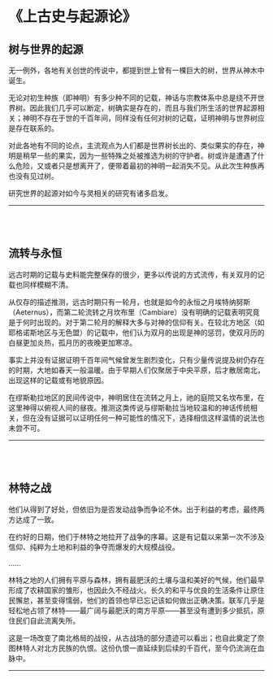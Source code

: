 # 《上古史与起源论》
## 树与世界的起源
无一例外，各地有关创世的传说中，都提到世上曾有一棵巨大的树，世界从神木中诞生。

无论对初生种族（即神明）有多少种不同的记载，神话与宗教体系中总是绕不开世界树。因此我们几乎可以断定，树确实是存在的，而且与我们所生活的世界起源相关；神明不存在于世的千百年间，同样没有任何对树的记载，证明神明与世界树应是存在联系的。

对此各地有不同的论点，主流观点为人们都是世界树长出的、类似果实的存在，神明是稍早一些的果实，因为一些特殊之处被推选为树的守护者。树或许是遭遇了什么危险，又或者只是想离开了，便带着最初的神明一起消失不见。从此次生种族再也没有见过树。

研究世界的起源对如今与灵相关的研究有诸多启发。

---
<br>
<br>

## 流转与永恒
远古时期的记载与史料能完整保存的很少，更多以传说的方式流传，有关双月的记载也同样模糊不清。

从仅存的描述推测，远古时期只有一轮月，也就是如今的永恒之月埃特纳努斯（Aeternus），而第二轮流转之月坎布里（Cambiare）没有明确的记载表明究竟是于何时出现的。对于第二轮月的解释大多与对神的信仰有关。在较北方地区（如耶格诺斯地区与无色盟）的记载中，他们认为双月的出现是神的惩罚，使双月历的白昼更加炎热，孤月历的夜晚更加寒凉。

事实上并没有证据证明千百年间气候曾发生剧烈变化，只有少量传说提及树仍存在的时期，大地如春天一般温暖。由于早期人们仅聚居于中央平原，后才散居南北，出现这样的记载或有地貌原因。

在缪斯勒拉地区的民间传说中，神明居住在流转之月上，祂的庭院又名坎布里，在这里神得以俯视人间的昼夜。推测这类传说与缪斯勒拉当地较温和的神话传统相关，但在没有证据可以证明任何一种可能性的情况下，选择相信这样温情的说法也未尝不可。

---
<br>
<br>

## 林特之战
他们从得到了好处，但依旧为是否发动战争而争论不休。出于利益的考虑，最终两方达成了一致。

在约好的日期，他们于林特之地拉开了战争的序幕。这是有记载以来第一次不涉及信仰、纯粹为土地和利益的争夺而爆发的大规模战役。

……

林特之地的人们拥有平原与森林，拥有最肥沃的土壤与温和美好的气候，他们最早形成了农耕国家的雏形，也因此久不经战火。长久的和平与优良的生活条件让原住民懈怠，甚至变得懦弱，他们的首领也早已忘记该如何做出正确决策。联军几乎是轻松地占领了林特——最广阔与最肥沃的南方平原——甚至没有遭到多少抵抗，原住民们自此流离失所。

这是一场改变了南北格局的战役，从古战场的部分遗迹可以看出；也自此奠定了奈图林特人对北方民族的仇恨。这份仇恨一直延续到后续的千百代，至今仍流淌在血脉中。

---  

